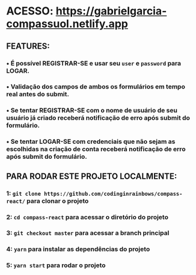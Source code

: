 # ACESSO: https://gabrielgarcia-compassuol.netlify.app

## FEATURES:

### • É possível REGISTRAR-SE e usar seu `user` e `password` para LOGAR.
### • Validação dos campos de ambos os formulários em tempo real antes do submit.
### • Se tentar REGISTRAR-SE com o nome de usuário de seu usuário já criado receberá notificação de erro após submit do formulário.
### • Se tentar LOGAR-SE com credenciais que não sejam as escolhidas na criação de conta receberá notificação de erro após submit do formulário.

## PARA RODAR ESTE PROJETO LOCALMENTE:

### 1: `git clone https://github.com/codinginrainbows/compass-react/` para clonar o projeto
### 2: `cd compass-react` para acessar o diretório do projeto
### 3: `git checkout master` para acessar a branch principal
### 4: `yarn` para instalar as dependências do projeto
### 5: `yarn start` para rodar o projeto


